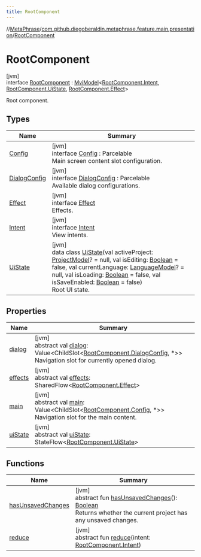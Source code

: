 ```yaml
---
title: RootComponent
---
```

//[MetaPhrase](../../../index.html)/[com.github.diegoberaldin.metaphrase.feature.main.presentation](../index.html)/[RootComponent](index.html)



# RootComponent



[jvm]\
interface [RootComponent](index.html) : [MviModel](../../com.github.diegoberaldin.metaphrase.core.common.architecture/-mvi-model/index.html)&lt;[RootComponent.Intent](-intent/index.html), [RootComponent.UiState](-ui-state/index.html), [RootComponent.Effect](-effect/index.html)&gt; 

Root component.



## Types


| Name | Summary |
|---|---|
| [Config](-config/index.html) | [jvm]<br>interface [Config](-config/index.html) : Parcelable<br>Main screen content slot configuration. |
| [DialogConfig](-dialog-config/index.html) | [jvm]<br>interface [DialogConfig](-dialog-config/index.html) : Parcelable<br>Available dialog configurations. |
| [Effect](-effect/index.html) | [jvm]<br>interface [Effect](-effect/index.html)<br>Effects. |
| [Intent](-intent/index.html) | [jvm]<br>interface [Intent](-intent/index.html)<br>View intents. |
| [UiState](-ui-state/index.html) | [jvm]<br>data class [UiState](-ui-state/index.html)(val activeProject: [ProjectModel](../../com.github.diegoberaldin.metaphrase.domain.project.data/-project-model/index.html)? = null, val isEditing: [Boolean](https://kotlinlang.org/api/latest/jvm/stdlib/kotlin/-boolean/index.html) = false, val currentLanguage: [LanguageModel](../../com.github.diegoberaldin.metaphrase.domain.language.data/-language-model/index.html)? = null, val isLoading: [Boolean](https://kotlinlang.org/api/latest/jvm/stdlib/kotlin/-boolean/index.html) = false, val isSaveEnabled: [Boolean](https://kotlinlang.org/api/latest/jvm/stdlib/kotlin/-boolean/index.html) = false)<br>Root UI state. |


## Properties


| Name | Summary |
|---|---|
| [dialog](dialog.html) | [jvm]<br>abstract val [dialog](dialog.html): Value&lt;ChildSlot&lt;[RootComponent.DialogConfig](-dialog-config/index.html), *&gt;&gt;<br>Navigation slot for currently opened dialog. |
| [effects](../../com.github.diegoberaldin.metaphrase.core.common.architecture/-mvi-model/effects.html) | [jvm]<br>abstract val [effects](../../com.github.diegoberaldin.metaphrase.core.common.architecture/-mvi-model/effects.html): SharedFlow&lt;[RootComponent.Effect](-effect/index.html)&gt; |
| [main](main.html) | [jvm]<br>abstract val [main](main.html): Value&lt;ChildSlot&lt;[RootComponent.Config](-config/index.html), *&gt;&gt;<br>Navigation slot for the main content. |
| [uiState](../../com.github.diegoberaldin.metaphrase.core.common.architecture/-mvi-model/ui-state.html) | [jvm]<br>abstract val [uiState](../../com.github.diegoberaldin.metaphrase.core.common.architecture/-mvi-model/ui-state.html): StateFlow&lt;[RootComponent.UiState](-ui-state/index.html)&gt; |


## Functions


| Name | Summary |
|---|---|
| [hasUnsavedChanges](has-unsaved-changes.html) | [jvm]<br>abstract fun [hasUnsavedChanges](has-unsaved-changes.html)(): [Boolean](https://kotlinlang.org/api/latest/jvm/stdlib/kotlin/-boolean/index.html)<br>Returns whether the current project has any unsaved changes. |
| [reduce](index.html#-1055230147%2FFunctions%2F2137835383) | [jvm]<br>abstract fun [reduce](index.html#-1055230147%2FFunctions%2F2137835383)(intent: [RootComponent.Intent](-intent/index.html)) |

